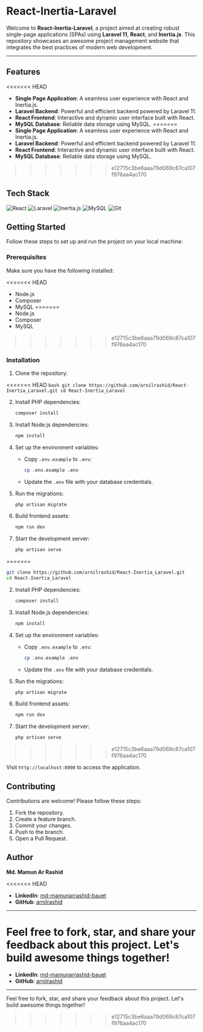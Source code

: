 # React-Inertia-Laravel

Welcome to **React-Inertia-Laravel**, a project aimed at creating robust single-page applications (SPAs) using **Laravel 11**, **React**, and **Inertia.js**. This repository showcases an awesome project management website that integrates the best practices of modern web development.

---

## Features

<<<<<<< HEAD
-   **Single Page Application**: A seamless user experience with React and Inertia.js.
-   **Laravel Backend**: Powerful and efficient backend powered by Laravel 11.
-   **React Frontend**: Interactive and dynamic user interface built with React.
-   **MySQL Database**: Reliable data storage using MySQL.
=======
- **Single Page Application**: A seamless user experience with React and Inertia.js.
- **Laravel Backend**: Powerful and efficient backend powered by Laravel 11.
- **React Frontend**: Interactive and dynamic user interface built with React.
- **MySQL Database**: Reliable data storage using MySQL.
>>>>>>> e12715c3be6aaa79d069c87ca107f976aa4ac170

## Tech Stack

![React](https://img.shields.io/badge/-React-61DAFB?logo=react&logoColor=black&style=flat-square)
![Laravel](https://img.shields.io/badge/-Laravel-FF2D20?logo=laravel&logoColor=white&style=flat-square)
![Inertia.js](https://img.shields.io/badge/-Inertia.js-FF2D20?logo=inertia&logoColor=white&style=flat-square)
![MySQL](https://img.shields.io/badge/-MySQL-4479A1?logo=mysql&logoColor=white&style=flat-square)
![Git](https://img.shields.io/badge/-Git-F05032?logo=git&logoColor=white&style=flat-square)

## Getting Started

Follow these steps to set up and run the project on your local machine:

### Prerequisites

Make sure you have the following installed:

<<<<<<< HEAD
-   Node.js
-   Composer
-   MySQL
=======
- Node.js
- Composer
- MySQL
>>>>>>> e12715c3be6aaa79d069c87ca107f976aa4ac170

### Installation

1. Clone the repository:

<<<<<<< HEAD
    ```bash
    git clone https://github.com/arnilrashid/React-Inertia_Laravel.git
    cd React-Inertia_Laravel
    ```

2. Install PHP dependencies:

    ```bash
    composer install
    ```

3. Install Node.js dependencies:

    ```bash
    npm install
    ```

4. Set up the environment variables:

    - Copy `.env.example` to `.env`:
        ```bash
        cp .env.example .env
        ```
    - Update the `.env` file with your database credentials.

5. Run the migrations:

    ```bash
    php artisan migrate
    ```

6. Build frontend assets:

    ```bash
    npm run dev
    ```

7. Start the development server:

    ```bash
    php artisan serve
    ```
=======
   ```bash
   git clone https://github.com/arnilrashid/React-Inertia_Laravel.git
   cd React-Inertia_Laravel
   ```

2. Install PHP dependencies:

   ```bash
   composer install
   ```

3. Install Node.js dependencies:

   ```bash
   npm install
   ```

4. Set up the environment variables:

   - Copy `.env.example` to `.env`:
     ```bash
     cp .env.example .env
     ```
   - Update the `.env` file with your database credentials.

5. Run the migrations:

   ```bash
   php artisan migrate
   ```

6. Build frontend assets:

   ```bash
   npm run dev
   ```

7. Start the development server:

   ```bash
   php artisan serve
   ```
>>>>>>> e12715c3be6aaa79d069c87ca107f976aa4ac170

Visit `http://localhost:8000` to access the application.

## Contributing

Contributions are welcome! Please follow these steps:

1. Fork the repository.
2. Create a feature branch.
3. Commit your changes.
4. Push to the branch.
5. Open a Pull Request.

## Author

**Md. Mamun Ar Rashid**

<<<<<<< HEAD
-   **LinkedIn**: [md-mamunarrashid-bauet](https://www.linkedin.com/in/md-mamunarrashid-bauet/)
-   **GitHub**: [arnilrashid](https://github.com/arnilrashid)

---

Feel free to fork, star, and share your feedback about this project. Let's build awesome things together!
=======
- **LinkedIn**: [md-mamunarrashid-bauet](https://www.linkedin.com/in/md-mamunarrashid-bauet/)
- **GitHub**: [arnilrashid](https://github.com/arnilrashid)

---

Feel free to fork, star, and share your feedback about this project. Let's build awesome things together!

>>>>>>> e12715c3be6aaa79d069c87ca107f976aa4ac170
